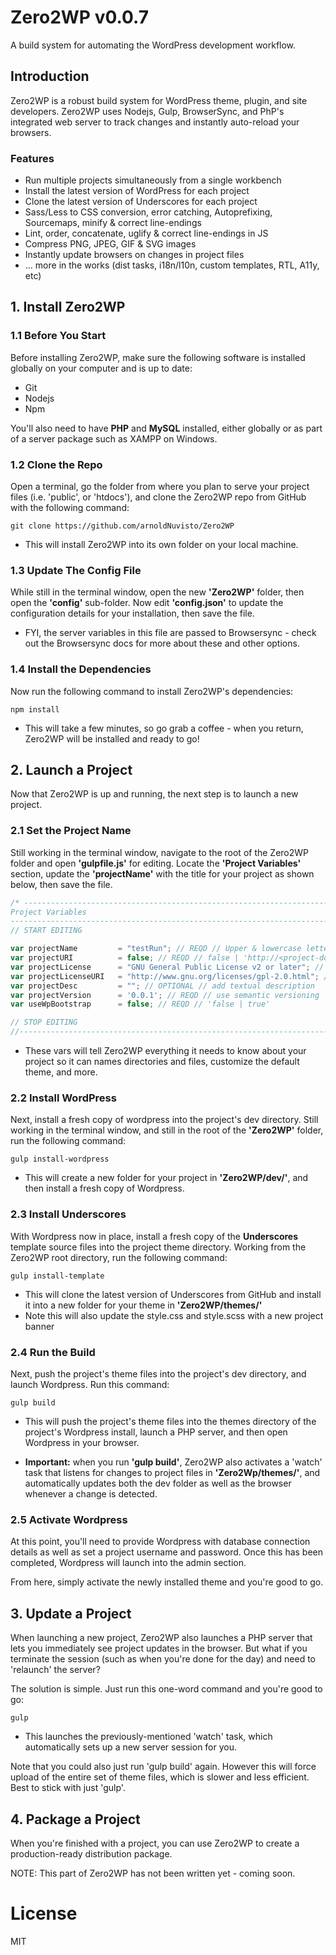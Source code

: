 # Zero2WP v0.0.7
A build system for automating the WordPress development workflow.

## Introduction
Zero2WP is a robust build system for WordPress theme, plugin, and site developers. Zero2WP uses Nodejs, Gulp, BrowserSync, and PhP's integrated web server to track changes and instantly auto-reload your browsers. 

### Features
- Run multiple projects simultaneously from a single workbench
- Install the latest version of WordPress for each project
- Clone the latest version of Underscores for each project
- Sass/Less to CSS conversion, error catching, Autoprefixing, Sourcemaps, minify & correct line-endings
- Lint, order, concatenate, uglify & correct line-endings in JS
- Compress PNG, JPEG, GIF & SVG images
- Instantly update browsers on changes in project files
- ... more in the works (dist tasks, i18n/l10n, custom templates, RTL, A11y, etc)

## 1. Install Zero2WP

### 1.1 Before You Start

Before installing Zero2WP, make sure the following software is installed globally on your computer and is up to date:

- Git
- Nodejs
- Npm

You'll also need to have **PHP** and **MySQL** installed, either globally or as part of a server package such as XAMPP on Windows.

### 1.2 Clone the Repo

Open a terminal, go the folder from where you plan to serve your project files (i.e. 'public', or 'htdocs'), and clone the Zero2WP repo from GitHub with the following command:

```
git clone https://github.com/arnoldNuvisto/Zero2WP
```

- This will install Zero2WP into its own folder on your local machine. 

### 1.3 Update The Config File

While still in the terminal window, open the new **'Zero2WP'** folder, then open the **'config'** sub-folder. Now edit **'config.json'** to update the configuration details for your installation, then save the file.

- FYI, the server variables in this file are passed to Browsersync - check out the Browsersync docs for more about these and other options.

### 1.4 Install the Dependencies

Now run the following command to install Zero2WP's dependencies:

```
npm install
```

- This will take a few minutes, so go grab a coffee - when you return, Zero2WP will be installed and ready to go!

## 2. Launch a Project

Now that Zero2WP is up and running, the next step is to launch a new project.

### 2.1 Set the Project Name 

Still working in the terminal window, navigate to the root of the Zero2WP folder and open **'gulpfile.js'** for editing. Locate the **'Project Variables'** section, update the **'projectName'** with the title for your project as shown below, then save the file.

```javascript
/* -------------------------------------------------------------------------------------------------
Project Variables
-------------------------------------------------------------------------------------------------- */
// START EDITING

var projectName			= "testRun"; // REQD // Upper & lowercase letters & numbers only
var projectURI 			= false; // REQD // false | 'http://<project-domain-name-here>.com'
var projectLicense 		= "GNU General Public License v2 or later"; // REQD // change as needed
var projectLicenseURI 	= "http://www.gnu.org/licenses/gpl-2.0.html"; // REQD // change as needed
var projectDesc 		= ""; // OPTIONAL // add textual description
var projectVersion		= '0.0.1'; // REQD // use semantic versioning
var useWpBootstrap		= false; // REQD // 'false | true'

// STOP EDITING
//--------------------------------------------------------------------------------------------------
```
- These vars will tell Zero2WP everything it needs to know about your project so it can names directories and files, customize the default theme, and more.

### 2.2 Install WordPress

Next, install a fresh copy of wordpress into the project's dev directory. Still working in the terminal window, and still in the root of the **'Zero2WP'** folder, run the following command:

```
gulp install-wordpress
```
- This will create a new folder for your project in **'Zero2WP/dev/'**, and then install a fresh copy of Wordpress.

### 2.3 Install Underscores

With Wordpress now in place, install a fresh copy of the **Underscores** template source files into the project theme directory. Working from the Zero2WP root directory, run the following command:

``` 
gulp install-template
```

- This will clone the latest version of Underscores from GitHub and install it into a new folder for your theme in **'Zero2WP/themes/'** 
- Note this will also update the style.css and style.scss with a new project banner


### 2.4 Run the Build

Next, push the project's theme files into the project's dev directory, and launch Wordpress. Run this command:

```
gulp build
```
- This will push the project's theme files into the themes directory of the project's Wordpress install, launch a PHP server, and then open Wordpress in your browser.

- **Important:** when you run **'gulp build'**, Zero2WP also activates a 'watch' task that listens for changes to project files in **'Zero2Wp/themes/'**, and automatically updates both the dev folder as well as the browser whenever a change is detected.

### 2.5 Activate Wordpress

At this point, you'll need to provide Wordpress with database connection details as well as set a project username and password. Once this has been completed, Wordpress will launch into the admin section. 

From here, simply activate the newly installed theme and you're good to go.

## 3. Update a Project

When launching a new project, Zero2WP also launches a PHP server that lets you immediately see project updates in the browser. But what if you terminate the session (such as when you're done for the day) and need to 'relaunch' the server?

The solution is simple. Just run this one-word command and you're good to go:

```
gulp
```
- This launches the previously-mentioned 'watch' task, which automatically sets up a new server session for you.

Note that you could also just run 'gulp build' again. However this will force upload of the entire set of theme files, which is slower and less efficient. Best to stick with just 'gulp'.

## 4. Package a Project

When you're finished with a project, you can use Zero2WP to create a production-ready distribution package. 

NOTE: This part of Zero2WP has not been written yet - coming soon.

# License
MIT
